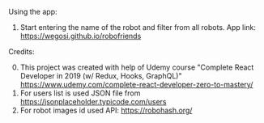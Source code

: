 Using the app:
1. Start entering the name of the robot and filter from all robots.
App link: https://wegosi.github.io/robofriends

Credits:

0. This project was created with help of Udemy course "Complete React Developer in 2019 (w/ Redux, Hooks, GraphQL)" 
https://www.udemy.com/complete-react-developer-zero-to-mastery/
1. For users list is used JSON file from https://jsonplaceholder.typicode.com/users
2. For robot images id used API: https://robohash.org/

